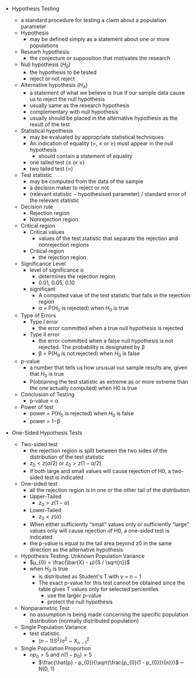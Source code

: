 - Hypothesis Testing
	- a standard procedure for testing a claim about a population parameter
	- Hypothesis
		- may be defined simply as a statement about one or more populations
	- Researh hypothesis
		- the conjecture or supposition that motivates the research
	- Null hypothesis ($H_{0}$)
		- the hypothesis to be tested
		- reject or not reject
	- Alternative hypothesis ($H_{A}$)
		- a statement of what we believe is true if our sample data cause us to reject the null hypothesis
		- usually same as the research hypothesis
		- complementary with null hypothesis
		- usually should be placed in the alternative hypothesis as the result of the test 
	- Statistical hypothesis
		- may be evaluated by appropriate statistical techniques
		- An indication of equality (=, ≤ or ≥) must appear in the null hypothesis
			- should contain a statement of equality
		- one tailed test (≤ or ≥)
		- two tailed test (=)
	- Test statistic
		- may be computed from the data of the sample
		- a decision maker to reject or not
		- (relevant statistic − hypothesised parameter) / standard error of the relevant statistic
	- Decision rule
		- Rejection region
		- Nonrejection region
	- Critical region
		- Critical values
			- values of the test statistic that separate the rejection and nonrejection regions
		- Critical region
			- the rejection region
	- Significance Level
		- level of significance α
			- determines the rejection region
			- 0.01, 0.05, 0.10
		- significant
			- A computed value of the test statistic that falls in the rejection region
			- α = P($H_{0}$ is rejected) when $H_{0}$ is true
	- Type of Errors
		- Type I error
			- the error committed when a true null hypothesis is rejected
		- Type II error
			- the error committed when a false null hypothesis is not rejected. The probability is designated by β
			- β = P($H_{0}$ is not rejected) when $H_{0}$ is false
	- p-value
		- a number that tells us how unusual our sample results are, given that $H_{0}$ is true
		- P(obtaining the test statistic as extreme as or more extreme than the one actually computed) when H0 is true
	- Conclusion of Testing
		- p-value < α
	- Power of test
		- power = P($H_{0}$ is rejected) when $H_{0}$ is false
		- power = 1−β

- One-Sided Hypothesis Tests
	- Two-sided test
		- the rejection region is split between the two sides of the distribution of the test statistic
		- $z_{0} < z(α/2)$ or $z_{0} > z(1 - α/2)$
		- If both large and small values will cause rejection of H0, a two-sided test is indicated
	- One-sided test
		- all the rejection region is in one or the other tail of the distribution
		- Upper-Tailed
			- $z_{0} > z(1 - α)$
		- Lower-Tailed
			- $z_{0} < z(α)$
		- When either sufficiently “small” values only or sufficiently “large” values only will cause rejection of H0, a one-sided test is indicated
		- the p-value is equal to the tail area beyond z0 in the same direction as the alternative hypothesis
	- Hypothesis Testing: Unknown Population Variance
		- $μ_{0} = \frac{\bar{X} - μ}{S / \sqrt{n}}$
		- when $H_{0}$ is true
			- is distributed as Student's T with γ = n − 1
			- The exact p-value for this test cannot be obtained since the table gives T values only for selected percentiles
				- use the larger p-value
				- protect the null hypothesis
	- Nonparametric Test
		- no assumption is being made concerning the specific population distribution (normally distributed population)
	- Single Population Variance
		- test statistic
			- $(n − 1)S^2/σ^2$ ~ $X_{n-1}^2$
	- Single Population Proportion
		- $np_{0} > 5$ and $n(1 - p_{0}) > 5$
			- $\frac{\hat{p} - p_{0}}{\sqrt{\frac{p_{0}(1 - p_{0})}{n}}}$ ~ N(0, 1)